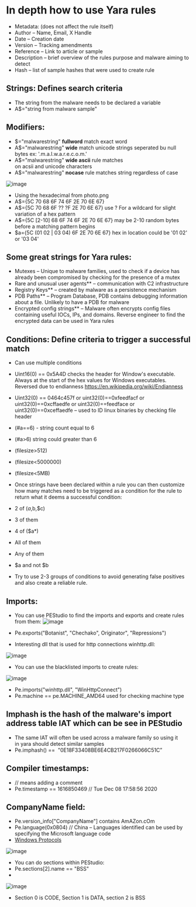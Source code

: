 # In depth how to use Yara rules
- Metadata: (does not affect the rule itself)
- Author – Name, Email, X Handle
- Date – Creation date
- Version – Tracking amendments
- Reference – Link to article or sample
- Description – brief overview of the rules purpose and malware aiming to detect
- Hash – list of sample hashes that were used to create rule

## Strings: Defines search criteria
- The string from the malware needs to be declared a variable
- A$="string from malware sample"

## Modifiers:
- $="malwarestring" **fullword** match exact word
- A$="malwarestring" **wide** match unicode strings seperated bu null bytes ex: '.m.a.l.w.a.r.e.c.o.m.'
- A$="malwarestring" **wide ascii** rule matches on acsii and unicode characters
- A$="malwarestring" **nocase** rule matches string regardless of case

![image](https://github.com/user-attachments/assets/8d3e749f-ddad-4d0c-9ab1-7598c2ecac17)
- Using the hexadecimal from photo.png
- A$={5C 70 68 6F 74 6F 2E 70 6E 67}
- A$={5C 70 68 6F ?? ?F 2E 70 6E 67}  use ? For a wildcard for slight variation of a hex pattern
- A$={5C [2-10] 68 6F 74 6F 2E 70 6E 67}  may be 2-10 random bytes before a matching pattern begins
- $a={5C (01 02 | 03 04) 6F 2E 70 6E 67}  hex in location could be '01 02' or '03 04'

## Some great strings for Yara rules:
- Mutexes – Unique to malware families, used to check if a device has already been compromised by checking for the presence of a mutex
- Rare and unusual user agents** – communication with C2 infrastructure
- Registry Keys** – created by malware as a persistence mechanism
- PDB Paths** – Program Database, PDB contains debugging information about a file. Unlikely to have a PDB for malware
- Encrypted config strings** – Malware often encrypts config files containing useful IOCs, IPs, and domains. Reverse engineer to find the encrypted data can be used in Yara rules

## Conditions: Define criteria to trigger a successful match
- Can use multiple conditions
- Uint16(0) == 0x5A4D checks the header for Window's executable. Always at the start of the hex values for Windows executables. Reversed due to endianness https://en.wikipedia.org/wiki/Endianness
- Uint32(0) == 0464c457f or uint32(0)==0xfeedfacf or uint32(0)==0xcffaedfe or uint32(0)==feedface or uint32(0)==0xceffaedfe – used to ID linux binaries by checking file header
- (#a==6) - string count equal to 6
- (#a>6) string could greater than 6
- (filesize>512)
- (filesize<5000000)
- (filesize<5MB)

- Once strings have been declared within a rule you can then customize how many matches need to be triggered as a condition for the rule to return what it deems a successful condition:
- 2 of ($a,$b,$c)
- 3 of them
- 4 of ($a*)
- All of them
- Any of them
- $a and not $b
- Try to use 2-3 groups of conditions to avoid generating false positives and also create a reliable rule.

## Imports:
- You can use PEStudio to find the imports and exports and create rules from them:
![image](https://github.com/user-attachments/assets/0a8c1db4-b69e-4eb1-ad8b-6f2fb388877f)
- Pe.exports("Botanist", "Chechako", Originator", "Repressions")

- Interesting dll that is used for http connections winhttp.dll:

![image](https://github.com/user-attachments/assets/bfa88a63-4a90-4a3b-a025-697d1270e637)

- You can use the blacklisted imports to create rules:

![image](https://github.com/user-attachments/assets/b8c56e73-ffb0-4a80-86c4-0765854eaea3)
- Pe.imports("winhttp.dll", "WinHttpConnect")
- Pe.machine == pe.MACHINE_AMD64 used for checking machine type

## Imphash is the hash of the malware's import address table IAT which can be see in PEStudio
- The same IAT will often be used across a malware family so using it in yara should detect similar samples
- Pe.imphash() ==  "0E18F33408BE6E4CB217F0266066C51C”

## Compiler timestamps:
- // means adding a comment
- Pe.timestamp == 1616850469 // Tue Dec 08 17:58:56 2020

## CompanyName field:
- Pe.version_info["CompanyName"] contains AmAZon.cOm
- Pe.language(0x0804) // China – Languages identified can be used by specifying the Microsoft language code
- [Windows Protocols](https://docs.microsoft.com/en-us/openspecs/windows_protocols/ms-lcid/70feba9f-294e-491e-b6eb-56532684c37f)

![image](https://github.com/user-attachments/assets/0dbd0fe7-b69e-46ac-af1c-ec854a240ec7)

- You can do sections within PEStudio:
- Pe.sections[2].name == "BSS"
- 
![image](https://github.com/user-attachments/assets/2946cf92-162a-4b9d-921f-52b5e3b0ee64)
- Section 0 is CODE, Section 1 is DATA, section 2 is BSS 
